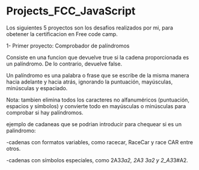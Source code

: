 # Projects_FCC_JavaScript

Los siguientes 5 proyectos son los desafios realizados por mi, para obetener la certificacion en Free code camp. 

1- Primer proyecto: Comprobador de palíndromos

Consiste en una funcion que devuelve true si la cadena proporcionada es un palíndromo. De lo contrario, devuelve false.

Un palíndromo es una palabra o frase que se escribe de la misma manera hacia adelante y hacia atrás, ignorando la puntuación, mayúsculas, minúsculas y espaciado.

Nota: tambien elimina todos los caracteres no alfanuméricos (puntuación, espacios y símbolos) y convierte todo en mayúsculas o minúsculas para comprobar si hay palíndromos.

ejemplo de cadaneas que se podrian introducir para chequear si es un palindromo: 

-cadenas con formatos variables, como racecar, RaceCar y race CAR entre otros.

-cadenas con símbolos especiales, como 2A3*3a2, 2A3 3a2 y 2_A3*3#A2.



